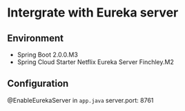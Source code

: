 # Intergrate with Eureka server
## Environment
+ Spring Boot 2.0.0.M3
+ Spring Cloud Starter Netflix Eureka Server Finchley.M2
## Configuration
@EnableEurekaServer in `app.java`
server.port: 8761

